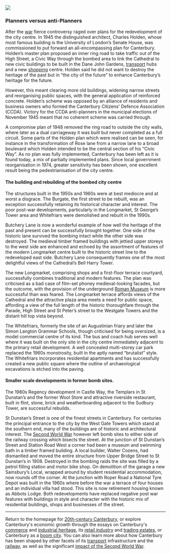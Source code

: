 <a href="https://beta.kent-maps.online"><img src="https://beta.kent-maps.online/juncture/ve-button.png"></a>
<param ve-config title="20th-Century Canterbury: Planning" author="Richard Maltby" layout="vtl" banner="https://stor.artstor.org/stor/c35dcc83-8c83-4e82-8a7e-0d012287b919">

<param ve-entity eid="Q29303" aliases="Canterbury">
<param ve-entity eid="Q17647042" aliases="Dane John Gardens">
<param ve-entity eid="Q1064881" aliases="Charles Holden">
<param ve-entity eid="Q17641310" aliases="Butchery Lane">
<param ve-entity eid="Q29265" aliases="Cathedral">
<param ve-entity eid="Q104815065" aliases="Westgate Towers">
<param ve-entity eid="Q17064998" aliases="Whitefriars">
<param ve-entity eid="Q7587772" aliases="St Dunstan">
<param ve-entity eid="Q16796545" aliases="Simon Langton Grammar Schools">
<param ve-entity eid="Q26535561" aliases="Upper Bridge Street">

### Planners versus anti-Planners

After the [war](/canterbury/20c-canterbury-ww2) fierce controversy raged over plans for the redevelopment of the city centre. In 1945 the distinguished architect, Charles Holden, whose most famous building is the University of London’s Senate House, was commissioned to put forward an all-encompassing plan for Canterbury. Holden’s master plan proposed an inner ring road to take traffic out of the High Street, a Civic Way through the bombed area to link the Cathedral to new civic buildings to be built in the Dane John Gardens, [transport](/canterbury/20c-canterbury-transport) hubs and a new [shopping](/canterbury/20c-canterbury-retail-store) centre. Holden said he did not want to destroy the heritage of the past but in “the city of the future” to enhance Canterbury’s heritage for the future.
<param ve-image url="https://upload.wikimedia.org/wikipedia/commons/2/2f/Dr._Charles_Holden%2C_architect%2C_1946_%28crop%29.jpg" label="Charles Holden, 1946" attribution="Photographer unknown, public domain, via Wikimedia Commons">
<param ve-image url="https://stor.artstor.org/stor/f7e87e07-6521-4ea5-99e3-6f2f6594b92b" label="Dane John Gardens, pre-1918" attribution="Postcard, Valentine's series, no known copyright">

However, this meant clearing more old buildings, widening narrow streets and reorganising public spaces, with the general application of reinforced concrete. Holden’s scheme was opposed by an alliance of residents and business owners who formed the Canterbury Citizens' Defence Association (CCDA). Victory for the CCDA anti-planners in the municipal elections of November 1945 meant that no coherent scheme was carried through.
<param ve-image url="https://stor.artstor.org/stor/de8f1c7f-cf4d-46ce-bf61-6513e8cd047a" label="The Holden Plan" attribution="Paul Crampton, by permission">

A compromise plan of 1948 removed the ring road to outside the city walls, where later as a dual carriageway it was built but never completed as a full circuit. Some parts of the Holden plan which were realised can be seen, for instance in the transformation of Rose lane from a narrow lane to a broad boulevard which Holden intended to be the central section of his “Civic Way”. As no plan was fully implemented, Canterbury has been left as it is found today, a mix of partially implemented plans. Since local government reorganisation in 1974, greater sensitivity has been shown, one excellent result being the pedestrianisation of the city centre.
<param ve-image url="https://stor.artstor.org/stor/707a3d41-f05c-49d5-add1-dbc573efec4a" label="Canterbury High Street" attribution="Postcard, pre-1920">
<param ve-image url="https://stor.artstor.org/stor/4492394e-fa2c-454b-99a9-0520c088b76d" label="Canterbury High Street" attribution="Calum Elliot and Emma Molford, by kind permission">
<param ve-image url="/canterbury/images/Canterbury High Street.jpg" label="Canterbury High Street" attribution="Martin Crowther, by kind permission">
<param ve-map center="51.2775389648421, 1.0804745626367283" zoom="15">

#### The building and rebuilding of the bombed city centre

The structures built in the 1950s and 1960s were at best mediocre and at worst a disgrace. The Burgate, the first street to be rebuilt, was an exception successfully retaining its historical character and interest. The poor post-war developments, particularly in the Longmarket, St George’s Tower area and Whitefriars were demolished and rebuilt in the 1990s.
<param ve-map center="Q26370793" zoom="15">

Butchery Lane is now a wonderful example of how well the heritage of the past and present can be successfully brought together. One side of the historic lane survived the bombing intact while the other side was destroyed. The medieval timber framed buildings with jettied upper storeys to the west side are enhanced and echoed by the assortment of features of the modern Longmarket centre built to the historic street line to the redeveloped east side. Butchery Lane consequently frames one of the most delightful views of the Cathedral’s Bell Harry Tower.
<param ve-image url="https://upload.wikimedia.org/wikipedia/commons/2/29/Butchery_Lane_Canterbury_Cathedral_7545.jpg" label="Butchery Lane" attribution="Peter K Burian, CC BY-SA 4.0">

The new Longmarket, comprising shops and a first-floor terrace courtyard, successfully combines traditional and modern features. The plan was criticised as a bad case of film-set phoney medieval-looking facades, but the outcome, with the provision of the underground [Roman Museum](https://canterburymuseums.co.uk/romanmuseum) is more successful than was feared. The Longmarket terrace affords views of the Cathedral and the attractive plaza area meets a need for public space, affording a view of the full length of the historic thoroughfare through the Parade, High Street and St Peter’s street to the Westgate Towers and the distant hill top vista beyond.
<param ve-map center="Q104815065" zoom="15">

The Whitefriars, formerly the site of an Augustinian friary and later the Simon Langton Grammar Schools, though criticised for being oversized, is a model commercial centre of its kind. The bus and coach hub serves well where it was built on the only site in the city centre immediately adjacent to the primary retail development. A well concealed multi-storey car park replaced the 1960s monstrosity, built in the aptly named “brutalist” style. The Whitefriars incorporates residential apartments and has successfully created a new public square where the outline of archaeological excavations is etched into the paving.
<param ve-image url="https://upload.wikimedia.org/wikipedia/commons/4/47/Austin_Friars_in_Whitefriars%2C_Canterbury.jpg" label="Austin Friars in Whitefriars, Canterbury" attribution="Ivana Nika, CC BY-SA 4.0, via Wikimedia Commons">
<param ve-image url="https://stor.artstor.org/stor/c1364803-83ff-4c91-ad94-2c3903d4b135" label="Simon Langton Schools, Whitefriars">
<param ve-image url="https://upload.wikimedia.org/wikipedia/commons/0/07/Bus_Station_-_geograph.org.uk_-_746935.jpg" label="Bus station, Canterbury" attribution="David mills">
<param ve-map center="Q17064998" zoom="15">

#### Smaller scale developments in former bomb sites.

The 1980s Regency development in Castle Way, the Templars in St Dunstan’s and the former Wool Store and attractive riverside restaurant, built in flint, stone, brick and weatherboarding adjacent to the Sudbury Tower, are successful rebuilds.
<param ve-map center="51.28220414452846, 1.076991336935663" zoom="15">

St Dunstan’s Street is one of the finest streets in Canterbury. For centuries the principal entrance to the city by the West Gate Towers which stand at the southern end, many of the buildings are of historic and architectural interest. The [Second World War](/canterbury/20c-canterbury-ww2) however left bomb sites to either side of the railway crossing which bisects the street. At the junction of St Dunstan’s Street and Station Road West a corner had been a museum and swimming bath in a timber framed building. A local builder, Walter Cozens, had dismantled and moved the entire structure from Upper Bridge Street to St Dunstan’s in 1908. Destroyed in the bombing raids the site was filled by a petrol filling station and motor bike shop. On demolition of the garage a new Sainsbury’s Local, wrapped around by student residential accommodation, now rounds off the corner. At the junction with Roper Road a National Tyre Depot was built in the 1960s where before the war a terrace of four houses and an individual villa had stood. This site is now retirement housing known as Abbots Lodge. Both redevelopments have replaced negative post war features with buildings in style and character with the historic mix of residential buildings, shops and businesses of the street.
<param ve-map center="Q26534757" zoom="15">

***

Return to the homepage for [20th-century Canterbury](/canterbury/20c-canterbury-home), or explore Canterbury's economic growth through the essays on Canterbury's [commerce](/canterbury/20c-canterbury-commerce) and [industrial heritage](/canterbury/20c-canterbury-industrial), its [retail industry](/canterbury/20c-canterbury-retail-store) and [trading estates](/canterbury/20c-canterbury-trading-estates), or Canterbury as a [boom city](/canterbury/20c-canterbury-boom-city). You can also learn more about how Canterbury has been shaped by other facets of its [transport](/canterbury/20c-canterbury-transport) infrastructure and the [railway](/canterbury/20c-canterbury-railway), as well as the significant [impact of the Second World War](/canterbury/20c-canterbury-ww2).
<param ve-image url="https://upload.wikimedia.org/wikipedia/commons/thumb/0/02/Canterbury_Cathedral_-_Portal_Nave_Cross-spire.jpeg/1557px-Canterbury_Cathedral_-_Portal_Nave_Cross-spire.jpeg" label="Canterbury Cathedral" attribution="Hans Musil, CC BY-SA 4.0"> 
